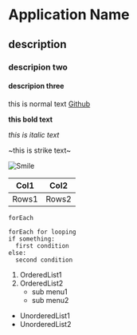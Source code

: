 # Application Name
## description
### descripion two
#### descripion three

this is normal text
[Github](https://github.com/goobsangroup/my_first_page/commit/9464f5f30dd7a6b714724c83a25bc16f557f022a)

**this bold text**

_this is italic text_

~this is strike text~

![Smile](Face-smile.png)

|Col1|Col2|
|----|----|
|Rows1|Rows2|

`forEach`

```
forEach for looping
if something:
  first condition
else:
  second condition

```

1. OrderedList1
2. OrderedList2
    * sub menu1
    * sub menu2
* UnorderedList1
* UnorderedList2
